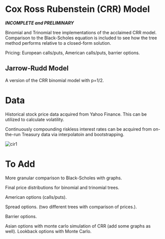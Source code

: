 # Cox Ross Rubenstein (CRR) Model

***INCOMPLETE and PRELIMINARY***

Binomial and Trinomial tree implementations of the acclaimed CRR model. Comparison to the Black-Scholes equation is included to see how the tree method performs relative to a
closed-form solution.

Pricing: European calls/puts, American calls/puts, barrier options. 


## Jarrow-Rudd Model 

A version of the CRR binomial model with p=1/2. 

# Data 

Historical stock price data acquired from Yahoo Finance. This can be utilized to calculate volatility.

Continuously compounding riskless interest rates can be acquired from on-the-run Treasury data via interpolatoin and bootstrapping. 

![cir1](https://user-images.githubusercontent.com/65867547/113967496-19309100-97ff-11eb-8e9d-8fbf758018b1.PNG)

# To Add

More granular comparison to Black-Scholes with graphs. 

Final price distributions for binomial and trinomial trees.

American options (calls/puts). 

Spread options. (two different trees with comparison of prices.).

Barrier options.

Asian options with monte carlo simulation of CRR (add some graphs as well). Lookback options with Monte Carlo.

